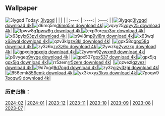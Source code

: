 ## Wallpaper
![3lygqd](https://w.wallhaven.cc/full/3l/wallhaven-3lygqd.jpg) Today: [3lygqd](https://th.wallhaven.cc/small/3l/3lygqd.jpg)
|      |      |      |
| :----: | :----: | :----: |
|![3lygqd](https://th.wallhaven.cc/small/3l/3lygqd.jpg)[3lygqd download 4k](https://wallhaven.cc/w/3lygqd)|![d6mq5m](https://th.wallhaven.cc/small/d6/d6mq5m.jpg)[d6mq5m download 4k](https://wallhaven.cc/w/d6mq5m)|![vqvy25](https://th.wallhaven.cc/small/vq/vqvy25.jpg)[vqvy25 download 4k](https://wallhaven.cc/w/vqvy25)|
|![1pww8g](https://th.wallhaven.cc/small/1p/1pww8g.jpg)[1pww8g download 4k](https://wallhaven.cc/w/1pww8g)|![exp3or](https://th.wallhaven.cc/small/ex/exp3or.jpg)[exp3or download 4k](https://wallhaven.cc/w/exp3or)|![x63pyl](https://th.wallhaven.cc/small/x6/x63pyl.jpg)[x63pyl download 4k](https://wallhaven.cc/w/x63pyl)|
|![p9vl8m](https://th.wallhaven.cc/small/p9/p9vl8m.jpg)[p9vl8m download 4k](https://wallhaven.cc/w/p9vl8m)|![x63wql](https://th.wallhaven.cc/small/x6/x63wql.jpg)[x63wql download 4k](https://wallhaven.cc/w/x63wql)|![qzv3kl](https://th.wallhaven.cc/small/qz/qzv3kl.jpg)[qzv3kl download 4k](https://wallhaven.cc/w/qzv3kl)|
|![gpx58q](https://th.wallhaven.cc/small/gp/gpx58q.jpg)[gpx58q download 4k](https://wallhaven.cc/w/gpx58q)|![zy3z6o](https://th.wallhaven.cc/small/zy/zy3z6o.jpg)[zy3z6o download 4k](https://wallhaven.cc/w/zy3z6o)|![2ywzkg](https://th.wallhaven.cc/small/2y/2ywzkg.jpg)[2ywzkg download 4k](https://wallhaven.cc/w/2ywzkg)|
|![gpxqjq](https://th.wallhaven.cc/small/gp/gpxqjq.jpg)[gpxqjq download 4k](https://wallhaven.cc/w/gpxqjq)|![2ywxm9](https://th.wallhaven.cc/small/2y/2ywxm9.jpg)[2ywxm9 download 4k](https://wallhaven.cc/w/2ywxm9)|![p9vyge](https://th.wallhaven.cc/small/p9/p9vyge.jpg)[p9vyge download 4k](https://wallhaven.cc/w/p9vyge)|
|![gpx537](https://th.wallhaven.cc/small/gp/gpx537.jpg)[gpx537 download 4k](https://wallhaven.cc/w/gpx537)|![gpx5jq](https://th.wallhaven.cc/small/gp/gpx5jq.jpg)[gpx5jq download 4k](https://wallhaven.cc/w/gpx5jq)|![rr5zem](https://th.wallhaven.cc/small/rr/rr5zem.jpg)[rr5zem download 4k](https://wallhaven.cc/w/rr5zem)|
|![qzvezl](https://th.wallhaven.cc/small/qz/qzvezl.jpg)[qzvezl download 4k](https://wallhaven.cc/w/qzvezl)|![9d7ogd](https://th.wallhaven.cc/small/9d/9d7ogd.jpg)[9d7ogd download 4k](https://wallhaven.cc/w/9d7ogd)|![zy3zgj](https://th.wallhaven.cc/small/zy/zy3zgj.jpg)[zy3zgj download 4k](https://wallhaven.cc/w/zy3zgj)|
|![856emk](https://th.wallhaven.cc/small/85/856emk.jpg)[856emk download 4k](https://wallhaven.cc/w/856emk)|![yx3kvx](https://th.wallhaven.cc/small/yx/yx3kvx.jpg)[yx3kvx download 4k](https://wallhaven.cc/w/yx3kvx)|![7poqw9](https://th.wallhaven.cc/small/7p/7poqw9.jpg)[7poqw9 download 4k](https://wallhaven.cc/w/7poqw9)|

### 历史归档：
[2024-02](https://github.com/april-projects/april-wallpaper/tree/main/picture/2024-02/) | [2024-01](https://github.com/april-projects/april-wallpaper/tree/main/picture/2024-01/) | [2023-12](https://github.com/april-projects/april-wallpaper/tree/main/picture/2023-12/) | [2023-11](https://github.com/april-projects/april-wallpaper/tree/main/picture/2023-11/) | [2023-10](https://github.com/april-projects/april-wallpaper/tree/main/picture/2023-10/) | [2023-09](https://github.com/april-projects/april-wallpaper/tree/main/picture/2023-09/) | [2023-08](https://github.com/april-projects/april-wallpaper/tree/main/picture/2023-08/) | [2023-07](https://github.com/april-projects/april-wallpaper/tree/main/picture/2023-07/) | 
